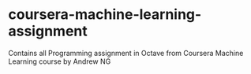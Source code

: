 # coursera-machine-learning-assignment
Contains all Programming assignment in Octave from Coursera Machine Learning course by Andrew NG
